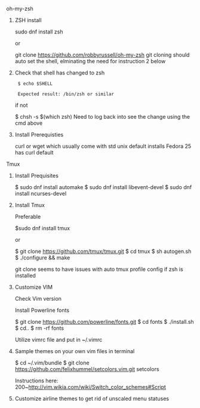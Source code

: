 oh-my-zsh

1. ZSH install

	sudo dnf install zsh

	or
 
	git clone https://github.com/robbyrussell/oh-my-zsh
		git cloning should auto set the shell, elminating 
		the need for instruction 2 below

2. Check that shell has changed to zsh 

        $ echo $SHELL
	
		Expected result: /bin/zsh or similar

	if not
 
	$ chsh -s $(which zsh)
		Need to log back into see the change
		using the cmd above

3. Install Prerequisties

	curl or wget which usually come with std unix default installs
	Fedora 25 has curl default

Tmux

1. Install Prequisites
	
	$ sudo dnf install automake
	$ sudo dnf install libevent-devel
	$ sudo dnf install ncurses-devel

2. Install Tmux

	Preferable
	
 	$sudo dnf install tmux
	
	or

	$ git clone https://github.com/tmux/tmux.git
	$ cd tmux
	$ sh autogen.sh
	$ ./configure && make
        
	git clone seems to have issues with auto tmux profile config if zsh is installed


3. Customize VIM

    Check Vim version

    Install Powerline fonts

    $ git clone https://github.com/powerline/fonts.git
    $ cd fonts
    $ ./install.sh
    $ cd.. 
    $ rm -rf fonts

    Utilize vimrc file and put in ~/.vimrc

4.  Sample themes on your own vim files in terminal
    
    $ cd ~/.vim/bundle
    $ git clone https://github.com/felixhummel/setcolors.vim.git setcolors
    
    Instructions here:
    200~http://vim.wikia.com/wiki/Switch_color_schemes#Script

5. Customize airline themes to get rid of unscaled menu statuses
